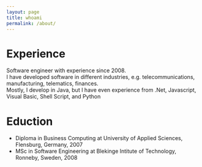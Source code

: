 ```yaml
---
layout: page
title: whoami
permalink: /about/
---
```


# Experience
Software engineer with experience since 2008.
<br/>
I have developed software in different industries, e.g. telecommunications, manufacturing, telematics, finances.
<br/>
Mostly, I develop in Java, but I have even experience from .Net, Javascript, Visual Basic, Shell Script, and Python

# Eduction

* Diploma in Business Computing at University of Applied Sciences, Flensburg, Germany, 2007
* MSc in Software Engineering at Blekinge Intitute of Technology, Ronneby, Sweden, 2008
